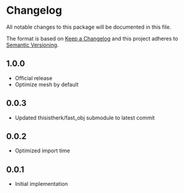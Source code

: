 # Changelog

All notable changes to this package will be documented in this file.

The format is based on [Keep a Changelog](http://keepachangelog.com/en/1.0.0/)
and this project adheres to [Semantic Versioning](http://semver.org/spec/v2.0.0.html).

## 1.0.0

- Official release
- Optimize mesh by default

## 0.0.3

- Updated thisistherk/fast_obj submodule to latest commit

## 0.0.2

- Optimized import time

## 0.0.1

- Initial implementation
